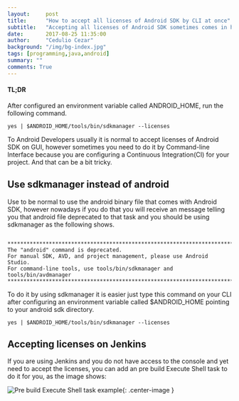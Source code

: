 ```yaml
---
layout:     post
title:      "How to accept all licenses of Android SDK by CLI at once"
subtitle:   "Accepting all licenses of Android SDK sometimes comes in handy"
date:       2017-08-25 11:35:00
author:     "Cedulio Cezar"
background: "/img/bg-index.jpg"
tags: [programming,java,android]
summary: ""
comments: True
---
```

#### TL;DR

After configured an environment variable called ANDROID_HOME, run the following command.

```
yes | $ANDROID_HOME/tools/bin/sdkmanager --licenses
```

To Android Developers usually it is normal to accept licenses of Android SDK on GUI, however sometimes you need to do it by Command-line Interface because you are configuring a Continuous Integration(CI) for your project. And that can be a bit tricky.

## Use sdkmanager instead of android

Use to be normal to use the android binary file that comes with Android SDK, however nowadays if you do that you will receive an message telling you that android file deprecated to that task and you should be using sdkmanager as the following shows.

```

*************************************************************************
The "android" command is deprecated.
For manual SDK, AVD, and project management, please use Android Studio.
For command-line tools, use tools/bin/sdkmanager and tools/bin/avdmanager
*************************************************************************
```

To do it by using sdkmanager it is easier just type this command on your CLI after configuring an environment variable called $ANDROID_HOME pointing to your android sdk directory.

```
yes | $ANDROID_HOME/tools/bin/sdkmanager --licenses
```

## Accepting licenses on Jenkins

If you are using Jenkins and you do not have access to the console and yet need to accept the licenses, you can add an pre build Execute Shell task to do it for you, as the image shows:

<img src="{{ site.baseurl }}/img/posts/android-sdk-licenses/pre_build_execute_shell_task.PNG" alt="Pre build Execute Shell task example">{: .center-image }
